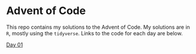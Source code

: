 # Advent of Code

This repo contains my solutions to the Advent of Code. My solutions are in `R`, mostly using the `tidyverse`. Links to the code for each day are below.

[Day 01](2022/Day01.md)
